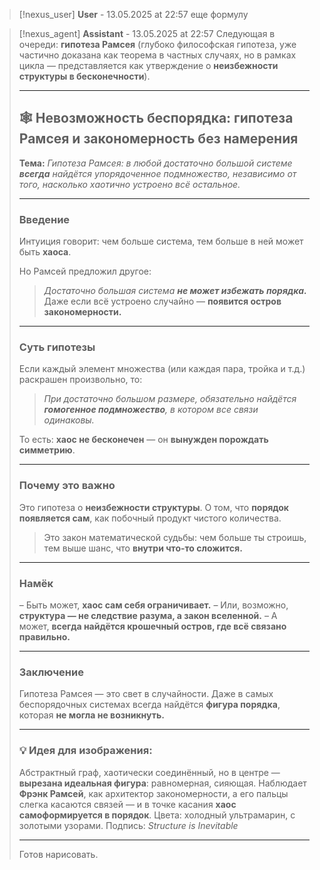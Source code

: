 >[!nexus_user] **User** - 13.05.2025 at 22:57
> еще формулу
<!-- UID: 54191391-3e39-4e67-b8e8-9404ebdbdb92 -->




>[!nexus_agent] **Assistant** - 13.05.2025 at 22:57
> Следующая в очереди: **гипотеза Рамсея** 
> (глубоко философская гипотеза, уже частично доказана как теорема в частных случаях, но в рамках цикла — представляется как утверждение о **неизбежности структуры в бесконечности**).
> 
> ---
> 
> ## 🕸️ Невозможность беспорядка: гипотеза Рамсея и закономерность без намерения
> 
> **Тема:** 
> *Гипотеза Рамсея: в любой достаточно большой системе **всегда** найдётся упорядоченное подмножество, 
> независимо от того, насколько хаотично устроено всё остальное.*
> 
> ---
> 
> ### Введение
> 
> Интуиция говорит: чем больше система, 
> тем больше в ней может быть **хаоса**.
> 
> Но Рамсей предложил другое: 
> > *Достаточно большая система **не может избежать порядка.*** 
> > Даже если всё устроено случайно — 
> > **появится остров закономерности.**
> 
> ---
> 
> ### Суть гипотезы
> 
> Если каждый элемент множества (или каждая пара, тройка и т.д.) раскрашен произвольно, 
> то:
> 
> > *При достаточно большом размере, 
> > обязательно найдётся **гомогенное подмножество**, 
> > в котором все связи одинаковы.*
> 
> То есть: **хаос не бесконечен** — 
> он **вынужден порождать симметрию**.
> 
> ---
> 
> ### Почему это важно
> 
> Это гипотеза о **неизбежности структуры**. 
> О том, что **порядок появляется сам**, 
> как побочный продукт чистого количества.
> 
> > Это закон математической судьбы: 
> > чем больше ты строишь, 
> > тем выше шанс, что **внутри что-то сложится.**
> 
> ---
> 
> ### Намёк
> 
> – Быть может, **хаос сам себя ограничивает.** 
> – Или, возможно, **структура — не следствие разума, а закон вселенной.** 
> – А может, **всегда найдётся крошечный остров, где всё связано правильно.**
> 
> ---
> 
> ### Заключение
> 
> Гипотеза Рамсея — это свет в случайности. 
> Даже в самых беспорядочных системах 
> всегда найдётся **фигура порядка**, 
> которая **не могла не возникнуть.**
> 
> ---
> 
> ### 💡 Идея для изображения:
> 
> Абстрактный граф, хаотически соединённый, 
> но в центре — **вырезана идеальная фигура**: равномерная, сияющая. 
> Наблюдает **Фрэнк Рамсей**, как архитектор закономерности, 
> а его пальцы слегка касаются связей — 
> и в точке касания **хаос самоформируется в порядок**. 
> Цвета: холодный ультрамарин, с золотыми узорами. 
> Подпись: *Structure is Inevitable*
> 
> ---
> 
> Готов нарисовать.
<!-- UID: dfcbe925-1b16-4dd1-b97f-00b884b25b68 -->